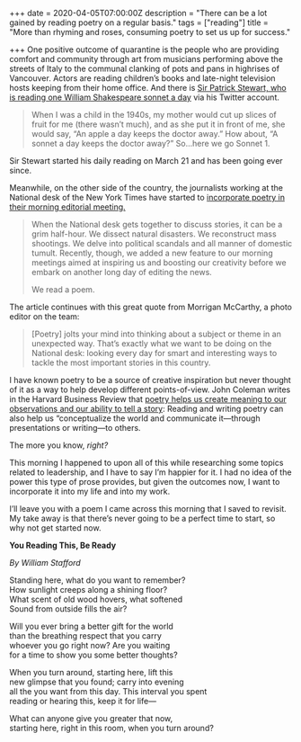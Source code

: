 +++
date = 2020-04-05T07:00:00Z
description = "There can be a lot gained by reading poetry on a regular basis."
tags = ["reading"]
title = "More than rhyming and roses, consuming poetry to set us up for success."

+++
One positive outcome of quarantine is the people who are providing comfort and community through art from musicians performing above the streets of Italy to the communal clanking of pots and pans in highrises of Vancouver. Actors are reading children’s books and late-night television hosts keeping from their home office. And there is [Sir Patrick Stewart, who is reading one William Shakespeare sonnet a day](https://twitter.com/SirPatStew/status/1241871592700993536 "Sir Patrick Stewart who is reading one William Shakespeare sonnet a day") via his Twitter account.

> When I was a child in the 1940s, my mother would cut up slices of fruit for me (there wasn’t much), and as she put it in front of me, she would say, “An apple a day keeps the doctor away.” How about, “A sonnet a day keeps the doctor away?” So...here we go Sonnet 1.

Sir Stewart started his daily reading on March 21 and has been going ever since.

Meanwhile, on the other side of the country, the journalists working at the National desk of the New York Times have started to [incorporate poetry in their morning editorial meeting.](https://www.nytimes.com/2020/03/05/reader-center/poetry-national-news.html "incorporating poetry in their morning editorial meeting")

> When the National desk gets together to discuss stories, it can be a grim half-hour. We dissect natural disasters. We reconstruct mass shootings. We delve into political scandals and all manner of domestic tumult. Recently, though, we added a new feature to our morning meetings aimed at inspiring us and boosting our creativity before we embark on another long day of editing the news.
>
> We read a poem.

The article continues with this great quote from Morrigan McCarthy, a photo editor on the team:

> \[Poetry\] jolts your mind into thinking about a subject or theme in an unexpected way. That’s exactly what we want to be doing on the National desk: looking every day for smart and interesting ways to tackle the most important stories in this country.

I have known poetry to be a source of creative inspiration but never thought of it as a way to help develop different points-of-view. John Coleman writes in the Harvard Business Review that [poetry helps us create meaning to our observations and our ability to tell a story](https://hbr.org/2012/11/the-benefits-of-poetry-for-pro "poetry helps us create meaning to our observations and our ability to tell a story"): Reading and writing poetry can also help us “conceptualize the world and communicate it—through presentations or writing—to others.

The more you know, _right?_

This morning I happened to upon all of this while researching some topics related to leadership, and I have to say I’m happier for it. I had no idea of the power this type of prose provides, but given the outcomes now, I want to incorporate it into my life and into my work.

I’ll leave you with a poem I came across this morning that I saved to revisit. My take away is that there’s never going to be a perfect time to start, so why not get started now.

**You Reading This, Be Ready**

_By William Stafford_

Standing here, what do you want to remember?  
How sunlight creeps along a shining floor?  
What scent of old wood hovers, what softened  
Sound from outside fills the air?

Will you ever bring a better gift for the world  
than the breathing respect that you carry  
whoever you go right now? Are you waiting  
for a time to show you some better thoughts?

When you turn around, starting here, lift this  
new glimpse that you found; carry into evening  
all the you want from this day. This interval you spent  
reading or hearing this, keep it for life—

What can anyone give you greater that now,  
starting here, right in this room, when you turn around?
